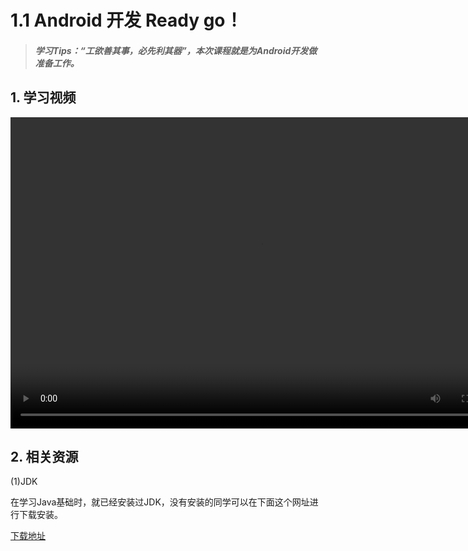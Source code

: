 # 1.1 Android 开发 Ready go！

>##### 学习Tips：“工欲善其事，必先利其器”，本次课程就是为Android开发做准备工作。

## 1. 学习视频

<video src="http://pan.ananas.chaoxing.com/floder/preview?d=%252FDownloads%252F1%25E8%25B5%25B0%25E8%25BF%259B%25E7%25BC%25A4%25E7%25BA%25B7%25E7%259A%2584Android%25E4%25B8%2596%25E7%2595%258C-Android%2520%25E5%25BC%2580%25E5%258F%2591Ready%2520go.mp4" width="800" height="498" controls="controls">
</video>

## 2. 相关资源

(1)JDK

在学习Java基础时，就已经安装过JDK，没有安装的同学可以在下面这个网址进行下载安装。

[下载地址](http://www.oracle.com/technetwork/java/javase/downloads/index-jsp-138363.html)
